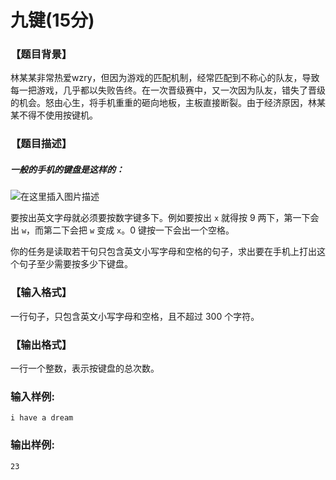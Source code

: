 # 九键(15分)

### 【题目背景】  

林某某非常热爱wzry，但因为游戏的匹配机制，经常匹配到不称心的队友，导致每一把游戏，几乎都以失败告终。在一次晋级赛中，又一次因为队友，错失了晋级的机会。怒由心生，将手机重重的砸向地板，主板直接断裂。由于经济原因，林某某不得不使用按键机。

### 【题目描述】 

##### 一般的手机的键盘是这样的： 

![在这里插入图片描述](https://gimg2.baidu.com/image_search/src=http%3A%2F%2Fc-ssl.duitang.com%2Fuploads%2Fitem%2F201909%2F27%2F20190927235702_qnhmk.thumb.400_0.jpeg&refer=http%3A%2F%2Fc-ssl.duitang.com&app=2002&size=f9999,10000&q=a80&n=0&g=0n&fmt=jpeg?sec=1618311283&t=f087d3664dff977fa6509679138ab3c1)



要按出英文字母就必须要按数字键多下。例如要按出 `x` 就得按 9 两下，第一下会出 `w`，而第二下会把 `w` 变成 `x`。0 键按一下会出一个空格。

你的任务是读取若干句只包含英文小写字母和空格的句子，求出要在手机上打出这个句子至少需要按多少下键盘。

### 【输入格式】

一行句子，只包含英文小写字母和空格，且不超过 300 个字符。
### 【输出格式】
一行一个整数，表示按键盘的总次数。

### 输入样例:


```in
i have a dream
```

### 输出样例:


```out
23
```

